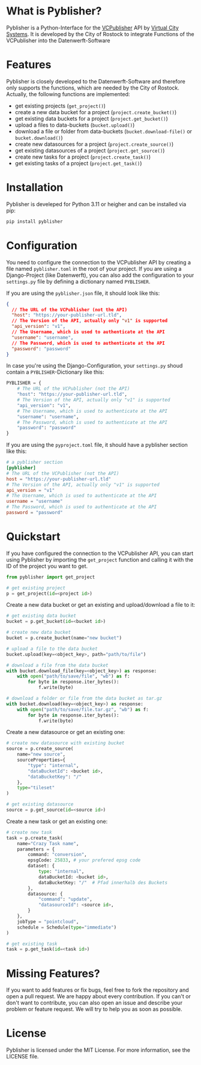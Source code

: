 # What is Pyblisher?
Pyblisher is a Python-Interface for the [VCPublisher](https://vc.systems/en/products/vc-publisher/) API by [Virtual City Systems](https://vc.systems).
It is developed by the City of Rostock to integrate Functions of the VCPublisher into the Datenwerft-Software

# Features
Pyblisher is closely developed to the Datenwerft-Software and therefore only supports the functions, which are needed by the City of Rostock.
Actually, the following functions are implemented:
- get existing projects (`get_project()`)
- create a new data bucket for a project (`project.create_bucket()`)
- get existing data buckets for a project (`project.get_bucket()`)
- upload a files to data-buckets (`bucket.upload()`)
- download a file or folder from data-buckets (`bucket.download-file()` or `bucket.download()`)
- create new datasources for a project (`project.create_source()`)
- get existing datasources of a project (`project.get_source()`)
- create new tasks for a project (`project.create_task()`)
- get existing tasks of a project (`project.get_task()`)

# Installation
Pyblisher is develeped for Python 3.11 or heigher and can be installed via pip:
```bash
pip install pyblisher
```

# Configuration
You need to configure the connection to the VCPublisher API by creating a file named `pyblisher.toml` in the root of your project.
If you are using a Django-Project (like Datenwerft), you can also add the configuration to your `settings.py` file by defining a dictionary named `PYBLISHER`.

If you are using the `pyblisher.json` file, it should look like this:
```json
{
  // The URL of the VCPublisher (not the API)
  "host": "https://your-publisher-url.tld",
  // The Version of the API, actually only "v1" is supported
  "api_version": "v1",
  // The Username, which is used to authenticate at the API
  "username": "username",
  // The Password, which is used to authenticate at the API
  "password": "password"
}
```

In case you're using the Django-Configuration, your `settings.py` shoud contain a `PYBLISHER`-Dictionary like this:
```python
PYBLISHER = {
    # The URL of the VCPublisher (not the API)
    "host": "https://your-publisher-url.tld",
    # The Version of the API, actually only "v1" is supported
    "api_version": "v1",
    # The Username, which is used to authenticate at the API
    "username": "username",
    # The Password, which is used to authenticate at the API
    "password": "password"
}
```

If you are using the `pyproject.toml` file, it should have a pyblisher section like this:
```toml
# a pyblisher section
[pyblisher]
# The URL of the VCPublisher (not the API)
host = "https://your-publisher-url.tld"
# The Version of the API, actually only "v1" is supported
api_version = "v1"
# The Username, which is used to authenticate at the API
username = "username"
# The Password, which is used to authenticate at the API
password = "password"
```


# Quickstart
If you have configured the connection to the VCPublisher API, you can start using Pyblisher by importing the `get_project` function and calling it with the ID of the project you want to get.

```python
from pyblisher import get_project

# get existing project
p = get_project(id=<project id>)
```

Create a new data bucket or get an existing and upload/download a file to it:
```python
# get existing data bucket
bucket = p.get_bucket(id=<bucket id>)

# create new data bucket
bucket = p.create_bucket(name="new bucket")

# upload a file to the data bucket
bucket.upload(key=<object_key>, path="path/to/file")

# download a file from the data bucket
with bucket.download_file(key=<object_key>) as response:
    with open("path/to/save/file", "wb") as f:
        for byte in response.iter_bytes():
            f.write(byte)

# download a folder or file from the data bucket as tar.gz
with bucket.download(key=<object_key>) as response:
    with open("path/to/save/file.tar.gz", "wb") as f:
        for byte in response.iter_bytes():
            f.write(byte)
```

Create a new datasource or get an existing one:
```python
# create new datasource with existing bucket
source = p.create_source(
    name="new source",
    sourceProperties={
        "type": "internal",
        "dataBucketId": <bucket id>,
        "dataBucketKey": "/"
    },
    type="tileset"
)

# get existing datasource
source = p.get_source(id=<source id>)
```

Create a new task or get an existing one:
```python
# create new task
task = p.create_task(
	name="Crazy Task name",
	parameters = {
	    command: "conversion",
		epsgCode: 25833, # your prefered epsg code
		dataset: {
			type: "internal",
			dataBucketId: <bucket id>,
			dataBucketKey: "/"  # Pfad innerhalb des Buckets
		},
		datasource: {
		    "command": "update",
		    "datasourceId": <source id>,
	    }
	},
	jobType = "pointcloud",
	schedule = Schedule(type="immediate")
)

# get existing task
task = p.get_task(id=<task id>)
```

# Missing Features?
If you want to add features or fix bugs, feel free to fork the repository and open a pull request. We are happy about every contribution.
If you can't or don't want to contribute, you can also open an issue and describe your problem or feature request. We will try to help you as soon as possible.

# License
Pyblisher is licensed under the MIT License. For more information, see the LICENSE file.
